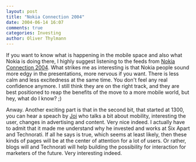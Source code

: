 ```yaml
---
layout: post
title: "Nokia Connection 2004"
date: 2004-06-14 16:07
comments: true
categories: Investing
author: Oliver Thylmann
---
```






If you want to know what is happening in the mobile space and also what Nokia is doing there, I highly suggest listening to the feeds from [Nokia Connection 2004](http://www.nokia.com/nokia/0,6771,58956,00.html). What strikes me as interesting is that Nokia people sound more edgy in the presentations, more nervous if you want. There is less calm and less excitedness at the same time. You don't feel any real confidence anymore. I still think they are on the right track, and they are best positioned to reap the benefits of the move to a more mobile world, but hey, what do I know? ;)

Anway. Another exciting part is that in the second bit, that started at 1300, you can hear a speach by [Joi](http://joi.ito.com/) who talks a bit about mobility, interesting the user, changes in advertising and content. Very nice indeed. I actually have to admit that it made me understand why he invested and works at Six Apart and Technorati. If all he says is true, which seems at least likely, then these kinds of pages will be at the center of attention for a lot of users. Or rather, blogs will and Technorati will help building the possibility for interaction for marketers of the future. Very interesting indeed.


